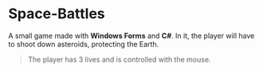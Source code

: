 # Space-Battles
A small game made with **Windows Forms** and **C#**. In it, the player will have to shoot down asteroids, protecting the Earth.
>The player has 3 lives and is controlled with the mouse.

